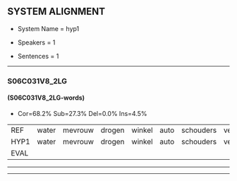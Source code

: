 
## SYSTEM ALIGNMENT

- System Name = hyp1

- Speakers = 1

- Sentences = 1

---

### S06C031V8_2LG

#### (S06C031V8_2LG-words)

- Cor=68.2%	Sub=27.3%	Del=0.0%	Ins=4.5%

|  |  |  |  |  |  |  |  |  |  |  |  |  |  |  |  |  |  |  |  |  |  |  |  |  |  |  |  |  |  |  |  |  |  |  |  |  |  |  |  |  |  |  |  |  |
|:--- |:---:|:---:|:---:|:---:|:---:|:---:|:---:|:---:|:---:|:---:|:---:|:---:|:---:|:---:|:---:|:---:|:---:|:---:|:---:|:---:|:---:|:---:|:---:|:---:|:---:|:---:|:---:|:---:|:---:|:---:|:---:|:---:|:---:|:---:|:---:|:---:|:---:|:---:|:---:|:---:|:---:|:---:|:---:|:---:|
| REF | water | mevrouw | drogen | winkel | auto | schouders | verhaal | koning | moeilijk | speelplaats | drinken | hoofdpijn | regen | vliegtuig | stoppen | opnieuw | gooien |  | * | sneeuwen | moeder | liedje | potlood | fietsbel |  | vinger | * | dichtbij | meisje | chauffeur | muziek | waarom | scheuren | lawaai | zwemmen | vuurwerk | appel | cola | kussen | eerste | circus | kleuren | voetbal | vlinder |
| HYP1 | water | mevrouw | drogen | winkel | auto | schouders | verhaal | coli | moelijk | speelplaats | drinken | hoofdpijn | reigen | vliegtuig | stoppen | opnieuw | gooien | snea | sleeuw | en | moeder | lietje | potnoot | fietsbel | vier | dich | dicht | bij | bese | chauffeur | muziek | waarom | scheuren | lawaai | slerren | vuurwerk | appel | cola | kussen | eerste | circus | kleuren | voetbal | vlinder |
| EVAL |  |  |  |  |  |  |  | S | S |  |  |  | S |  |  |  |  | I | S | S |  | S | S |  | I | S | S | S | S |  |  |  |  |  | S |  |  |  |  |  |  |  |  |  |
---

---

